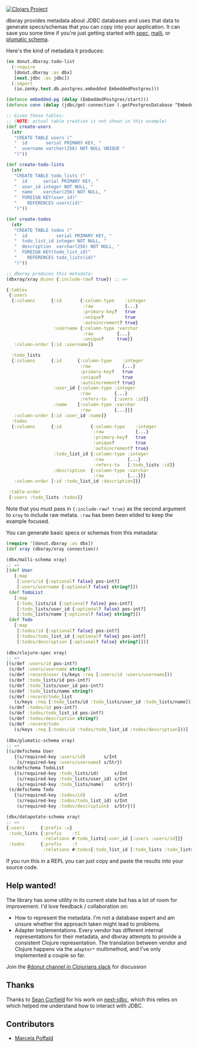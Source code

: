 [![Clojars Project](https://img.shields.io/clojars/v/party.donut/dbxray.svg)](https://clojars.org/party.donut/dbxray)


dbxray provides metadata about JDBC databases and uses that data to generate
specs/schemas that you can copy into your application. It can save you some time
if you're just getting started with [spec](https://clojure.org/guides/spec),
[malli](https://github.com/metosin/malli), or [plumatic
schema](https://github.com/plumatic/schema).

Here's the kind of metadata it produces:

``` clojure
(ns donut.dbxray.todo-list
  (:require
   [donut.dbxray :as dbx]
   [next.jdbc :as jdbc])
  (:import
   (io.zonky.test.db.postgres.embedded EmbeddedPostgres)))

(defonce embedded-pg (delay (EmbeddedPostgres/start)))
(defonce conn (delay (jdbc/get-connection (.getPostgresDatabase ^EmbeddedPostgres @embedded-pg))))

;; Given these tables:
;; (NOTE: actual table creation is not shown in this example)
(def create-users
  (str
   "CREATE TABLE users ("
   "  id       serial PRIMARY KEY, "
   "  username varchar(256) NOT NULL UNIQUE "
   ")"))

(def create-todo-lists
  (str
   "CREATE TABLE todo_lists ("
   "  id      serial PRIMARY KEY, "
   "  user_id integer NOT NULL, "
   "  name    varchar(256) NOT NULL, "
   "  FOREIGN KEY(user_id)"
   "    REFERENCES users(id)"
   ")"))

(def create-todos
  (str
   "CREATE TABLE todos ("
   "  id           serial PRIMARY KEY, "
   "  todo_list_id integer NOT NULL, "
   "  description  varchar(256) NOT NULL, "
   "  FOREIGN KEY(todo_list_id)"
   "    REFERENCES todo_lists(id)"
   ")"))

;; dbxray produces this metadata:
(dbxray/xray @conn {:include-raw? true}) ;; =>

{:tables
 {:users
  {:columns      {:id       {:column-type    :integer
                             :raw            {...}
                             :primary-key?   true
                             :unique?        true
                             :autoincrement? true}
                  :username {:column-type :varchar
                             :raw         {...}
                             :unique?     true}}
   :column-order [:id :username]}

  :todo_lists
  {:columns      {:id      {:column-type    :integer
                            :raw            {...}
                            :primary-key?   true
                            :unique?        true
                            :autoincrement? true}
                  :user_id {:column-type :integer
                            :raw         {...}
                            :refers-to   [:users :id]}
                  :name    {:column-type :varchar
                            :raw         {...}}}
   :column-order [:id :user_id :name]}
  :todos
  {:columns      {:id           {:column-type    :integer
                                 :raw            {...}
                                 :primary-key?   true
                                 :unique?        true
                                 :autoincrement? true}
                  :todo_list_id {:column-type :integer
                                 :raw         {...}
                                 :refers-to   [:todo_lists :id]}
                  :description  {:column-type :varchar
                                 :raw         {...}}}
   :column-order [:id :todo_list_id :description]}}

 :table-order
 [:users :todo_lists :todos]}
```

Note that you must pass in `{:include-raw? true}` as the second argument to
`xray` to include raw metata. `:raw` has been been elided
to keep the example focused.

You can generate basic specs or schemas from this metadata:

``` clojure
(require '[donut.dbxray :as dbx])
(def xray (dbxray/xray connection))

(dbx/malli-schema xray)
;; =>
[(def User
   [:map
    [:users/id {:optional? false} pos-int?]
    [:users/username {:optional? false} string?]])
 (def TodoList
   [:map
    [:todo_lists/id {:optional? false} pos-int?]
    [:todo_lists/user_id {:optional? false} pos-int?]
    [:todo_lists/name {:optional? false} string?]])
 (def Todo
   [:map
    [:todos/id {:optional? false} pos-int?]
    [:todos/todo_list_id {:optional? false} pos-int?]
    [:todos/description {:optional? false} string?]])]
    
(dbx/clojure-spec xray)
;; =>
[(s/def :users/id pos-int?)
 (s/def :users/username string?)
 (s/def :record/user (s/keys :req [:users/id :users/username]))
 (s/def :todo_lists/id pos-int?)
 (s/def :todo_lists/user_id pos-int?)
 (s/def :todo_lists/name string?)
 (s/def :record/todo_list
   (s/keys :req [:todo_lists/id :todo_lists/user_id :todo_lists/name]))
 (s/def :todos/id pos-int?)
 (s/def :todos/todo_list_id pos-int?)
 (s/def :todos/description string?)
 (s/def :record/todo
   (s/keys :req [:todos/id :todos/todo_list_id :todos/description]))]
   
(dbx/plumatic-schema xray)
;; =>
[(s/defschema User
   {(s/required-key :users/id)       s/Int
    (s/required-key :users/username) s/Str})
 (s/defschema TodoList
   {(s/required-key :todo_lists/id)      s/Int
    (s/required-key :todo_lists/user_id) s/Int
    (s/required-key :todo_lists/name)    s/Str})
 (s/defschema Todo
   {(s/required-key :todos/id)           s/Int
    (s/required-key :todos/todo_list_id) s/Int
    (s/required-key :todos/description)  s/Str})]

(dbx/datapotato-schema xray)
;; =>
{:users      {:prefix :u}
 :todo_lists {:prefix    :tl
              :relations #:todo_lists{:user_id [:users :users/id]}}
 :todos      {:prefix    :t
              :relations #:todos{:todo_list_id [:todo_lists :todo_lists/id]}}}
```

If you run this in a REPL you can just copy and paste the results into your
source code.

## Help wanted!

The library has some utility in its current state but has a lot of room for
improvement. I'd love feedback / collaboration on:

* How to represent the metadata. I'm not a database expert and am unsure whether
  the approach taken might lead to problems.
* Adapter implementations. Every vendor has different internal representations
  for their metadata, and dbxray attempts to provide a consistent Clojure
  representation. The translation between vendor and Clojure happens via the
  `adapter*` multimethod, and I've only implemented a couple so far.

Join the [#donut channel in Clojurians
slack](https://clojurians.slack.com/archives/C030C4Z2W0Y) for discussion

## Thanks

Thanks to [Sean Corfield](https://github.com/seancorfield/) for his work on
[next-jdbc](https://github.com/seancorfield/next-jdbc), which this relies on
which helped me understand how to interact with JDBC.

## Contributors

* [Marcela Poffald](https://github.com/mpoffald)
